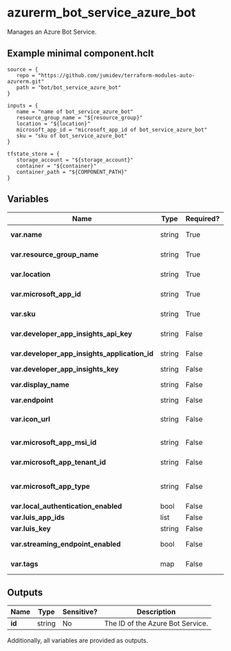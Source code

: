 # azurerm_bot_service_azure_bot

Manages an Azure Bot Service.

## Example minimal component.hclt

```hcl
source = {
   repo = "https://github.com/jumidev/terraform-modules-auto-azurerm.git" 
   path = "bot/bot_service_azure_bot" 
}

inputs = {
   name = "name of bot_service_azure_bot" 
   resource_group_name = "${resource_group}" 
   location = "${location}" 
   microsoft_app_id = "microsoft_app_id of bot_service_azure_bot" 
   sku = "sku of bot_service_azure_bot" 
}

tfstate_store = {
   storage_account = "${storage_account}" 
   container = "${container}" 
   container_path = "${COMPONENT_PATH}" 
}

```

## Variables

| Name | Type | Required? |  Default  |  possible values |  Description |
| ---- | ---- | --------- |  ----------- | ----------- | ----------- |
| **var.name** | string | True | -  |  -  |  The name which should be used for this Azure Bot Service. Changing this forces a new resource to be created. | 
| **var.resource_group_name** | string | True | -  |  -  |  The name of the Resource Group where the Azure Bot Service should exist. Changing this forces a new resource to be created. | 
| **var.location** | string | True | -  |  -  |  The supported Azure location where the Azure Bot Service should exist. Changing this forces a new resource to be created. | 
| **var.microsoft_app_id** | string | True | -  |  -  |  The Microsoft Application ID for the Azure Bot Service. Changing this forces a new resource to be created. | 
| **var.sku** | string | True | -  |  -  |  The SKU of the Azure Bot Service. Accepted values are `F0` or `S1`. Changing this forces a new resource to be created. | 
| **var.developer_app_insights_api_key** | string | False | -  |  -  |  The Application Insights API Key to associate with this Azure Bot Service. | 
| **var.developer_app_insights_application_id** | string | False | -  |  -  |  The resource ID of the Application Insights instance to associate with this Azure Bot Service. | 
| **var.developer_app_insights_key** | string | False | -  |  -  |  The Application Insight Key to associate with this Azure Bot Service. | 
| **var.display_name** | string | False | `name`  |  -  |  The name that the Azure Bot Service will be displayed as. This defaults to the value set for `name` if not specified. | 
| **var.endpoint** | string | False | -  |  -  |  The Azure Bot Service endpoint. | 
| **var.icon_url** | string | False | `https://docs.botframework.com/static/devportal/client/images/bot-framework-default.png`  |  -  |  The Icon Url of the Azure Bot Service. Defaults to `https://docs.botframework.com/static/devportal/client/images/bot-framework-default.png`. | 
| **var.microsoft_app_msi_id** | string | False | -  |  -  |  The ID of the Microsoft App Managed Identity for this Azure Bot Service. Changing this forces a new resource to be created. | 
| **var.microsoft_app_tenant_id** | string | False | -  |  -  |  The Tenant ID of the Microsoft App for this Azure Bot Service. Changing this forces a new resource to be created. | 
| **var.microsoft_app_type** | string | False | -  |  `MultiTenant`, `SingleTenant`, `UserAssignedMSI`  |  The Microsoft App Type for this Azure Bot Service. Possible values are `MultiTenant`, `SingleTenant` and `UserAssignedMSI`. Changing this forces a new resource to be created. | 
| **var.local_authentication_enabled** | bool | False | `True`  |  -  |  Is local authentication enabled? Defaults to `true`. | 
| **var.luis_app_ids** | list | False | -  |  -  |  A list of LUIS App IDs to associate with this Azure Bot Service. | 
| **var.luis_key** | string | False | -  |  -  |  The LUIS key to associate with this Azure Bot Service. | 
| **var.streaming_endpoint_enabled** | bool | False | `False`  |  -  |  Is the streaming endpoint enabled for this Azure Bot Service. Defaults to `false`. | 
| **var.tags** | map | False | -  |  -  |  A mapping of tags which should be assigned to this Azure Bot Service. | 



## Outputs

| Name | Type | Sensitive? | Description |
| ---- | ---- | --------- | --------- |
| **id** | string | No  | The ID of the Azure Bot Service. | 

Additionally, all variables are provided as outputs.
